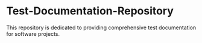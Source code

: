 # Test-Documentation-Repository
This repository is dedicated to providing comprehensive test documentation for software projects.
